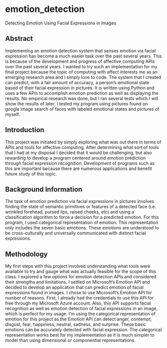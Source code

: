 # emotion_detection
Detecting Emotion Using Facial Expressions in Images

## Abstract
Implementing an emotion detection system that senses emotion via facial expression has become a much easier task over the past several years. This is because of the development and progress of affective computing APIs over the past several years. I wanted to try such an implementation for my final project because the topic of computing with affect interests me as an emerging research area and I simply love to code. The system that I created can predict, with a fair amount of accuracy, a person’s emotional state based of their facial expression in pictures. It is written using Python and uses a few APIs to accomplish emotion prediction as well as displaying the results. No empirical research was done, but I ran several tests which I will show the results of later. I tested my program using pictures found on google image search of faces with labeled emotional states and pictures of myself.

## Introduction
This project was initiated by simply exploring what was out there in terms of APIs and tools for affective computing. After determining what sort of tools that I had at my disposal I decided that it would be challenging, but also rewarding to develop a program centered around emotion prediction through facial expression recognition. Development of programs such as this are important because there are numerous applications and benefit future study of this topic.

## Background Information
The task of emotion prediction via facial expressions in pictures involves finding the state of semantic primitives or features of a detected face (i.e. wrinkled forehead, pursed lips, raised cheeks, etc) and using a classification algorithm to force a decision for a predicted emotion. For this program, I used categorical representation of emotion. This representation only includes the seven basic emotions. These emotions are understood to be cross-culturally and universally communicated with distinct facial expressions.

## Methodology
My first steps with this project involved understanding what tools were available to try and gauge what was actually feasible for the scope of this class. I explored a few options for emotion detection APIs and considered their strengths and limitations. I settled on Microsoft’s Emotion API and decided to develop an application that can predict emotion of facial expressions found in images.
I chose to use Microsoft’s Emotion API for number of reasons. First, I already had the credentials to use this API for free through my Microsoft Azure account. Also, this API supports facial recognition as well as emotion detection of facial expressions in an image, which is perfect for my usage. I’m using the categorical representation of emotion for this project as the Emotion API can detect anger, contempt, disgust, fear, happiness, neutral, sadness, and surprise. These basic emotions can be accurately detected with facial expression. The categorical representation works best for my implementation as it is much simpler to model than using dimensional or componential representations. 

